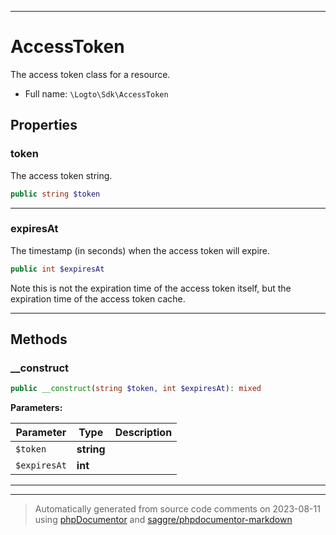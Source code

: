 ***

# AccessToken

The access token class for a resource.



* Full name: `\Logto\Sdk\AccessToken`



## Properties


### token

The access token string.

```php
public string $token
```






***

### expiresAt

The timestamp (in seconds) when the access token will expire.

```php
public int $expiresAt
```

Note this is not the expiration time of the access token itself, but the
expiration time of the access token cache.




***

## Methods


### __construct



```php
public __construct(string $token, int $expiresAt): mixed
```








**Parameters:**

| Parameter | Type | Description |
|-----------|------|-------------|
| `$token` | **string** |  |
| `$expiresAt` | **int** |  |




***


***
> Automatically generated from source code comments on 2023-08-11 using [phpDocumentor](http://www.phpdoc.org/) and [saggre/phpdocumentor-markdown](https://github.com/Saggre/phpDocumentor-markdown)
